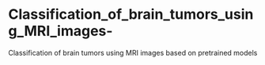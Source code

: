 # Classification_of_brain_tumors_using_MRI_images-
Classification of brain tumors using MRI images based on pretrained models
